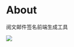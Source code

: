 # About
阅文邮件签名前端生成工具

![](https://raw.githubusercontent.com/yued-fe/yux-email-sign-generator/master/images/pic_default_1.png)

